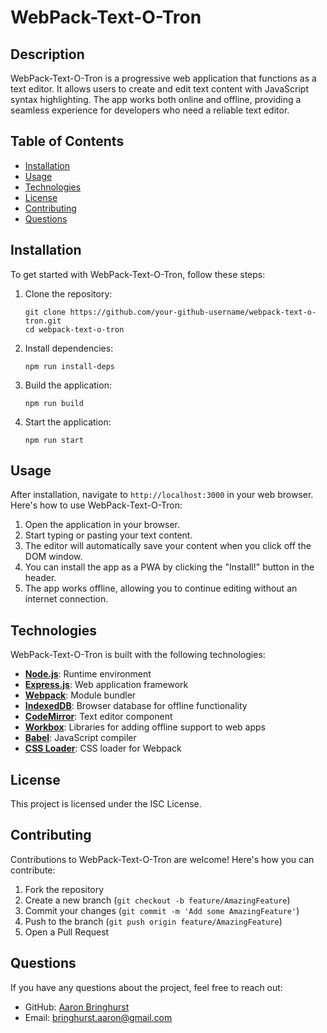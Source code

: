 # WebPack-Text-O-Tron

## Description
WebPack-Text-O-Tron is a progressive web application that functions as a text editor. It allows users to create and edit text content with JavaScript syntax highlighting. The app works both online and offline, providing a seamless experience for developers who need a reliable text editor.

## Table of Contents
- [Installation](#installation)
- [Usage](#usage)
- [Technologies](#technologies)
- [License](#license)
- [Contributing](#contributing)
- [Questions](#questions)

## Installation
To get started with WebPack-Text-O-Tron, follow these steps:

1. Clone the repository:
   ```
   git clone https://github.com/your-github-username/webpack-text-o-tron.git
   cd webpack-text-o-tron
   ```

2. Install dependencies:
   ```
   npm run install-deps
   ```

3. Build the application:
   ```
   npm run build
   ```

4. Start the application:
   ```
   npm run start
   ```

## Usage

After installation, navigate to `http://localhost:3000` in your web browser. Here's how to use WebPack-Text-O-Tron:

1. Open the application in your browser.
2. Start typing or pasting your text content.
3. The editor will automatically save your content when you click off the DOM window.
4. You can install the app as a PWA by clicking the "Install!" button in the header.
5. The app works offline, allowing you to continue editing without an internet connection.

## Technologies

WebPack-Text-O-Tron is built with the following technologies:

- **[Node.js](https://nodejs.org/)**: Runtime environment
- **[Express.js](https://expressjs.com/)**: Web application framework
- **[Webpack](https://webpack.js.org/)**: Module bundler
- **[IndexedDB](https://developer.mozilla.org/en-US/docs/Web/API/IndexedDB_API)**: Browser database for offline functionality
- **[CodeMirror](https://codemirror.net/)**: Text editor component
- **[Workbox](https://developers.google.com/web/tools/workbox)**: Libraries for adding offline support to web apps
- **[Babel](https://babeljs.io/)**: JavaScript compiler
- **[CSS Loader](https://webpack.js.org/loaders/css-loader/)**: CSS loader for Webpack

## License
This project is licensed under the ISC License.

## Contributing
Contributions to WebPack-Text-O-Tron are welcome! Here's how you can contribute:

1. Fork the repository
2. Create a new branch (`git checkout -b feature/AmazingFeature`)
3. Commit your changes (`git commit -m 'Add some AmazingFeature'`)
4. Push to the branch (`git push origin feature/AmazingFeature`)
5. Open a Pull Request

## Questions
If you have any questions about the project, feel free to reach out:

- GitHub: [Aaron Bringhurst](https://github.com/AaronBringhurst)
- Email: bringhurst.aaron@gmail.com